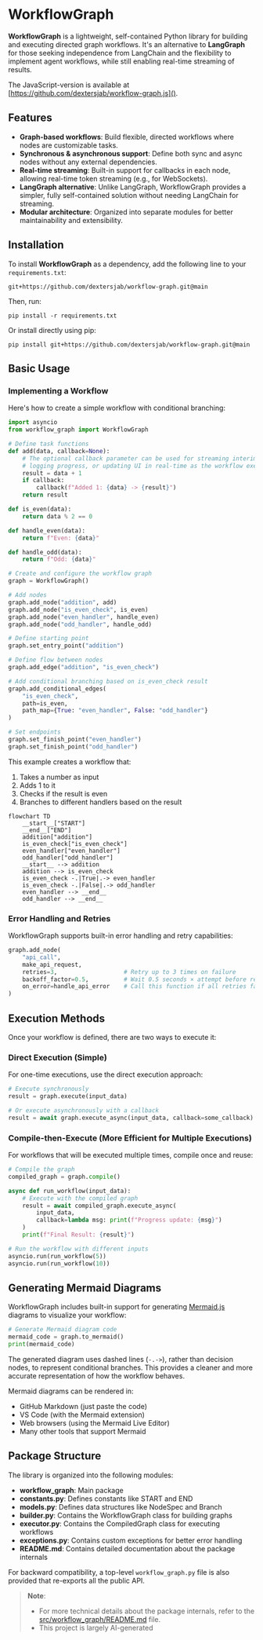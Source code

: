 # WorkflowGraph

**WorkflowGraph** is a lightweight, self-contained Python library for building and executing directed graph workflows. It's an alternative to **LangGraph** for those seeking independence from LangChain and the flexibility to implement agent workflows, while still enabling real-time streaming of results.

The JavaScript-version is available at [https://github.com/dextersjab/workflow-graph.js]().

## Features

- **Graph-based workflows**: Build flexible, directed workflows where nodes are customizable tasks.
- **Synchronous & asynchronous support**: Define both sync and async nodes without any external dependencies.
- **Real-time streaming**: Built-in support for callbacks in each node, allowing real-time token streaming (e.g., for WebSockets).
- **LangGraph alternative**: Unlike LangGraph, WorkflowGraph provides a simpler, fully self-contained solution without needing LangChain for streaming.
- **Modular architecture**: Organized into separate modules for better maintainability and extensibility.

## Installation

To install **WorkflowGraph** as a dependency, add the following line to your `requirements.txt`:

```
git+https://github.com/dextersjab/workflow-graph.git@main
```

Then, run:

```shell
pip install -r requirements.txt
```

Or install directly using pip:

```shell
pip install git+https://github.com/dextersjab/workflow-graph.git@main
```

## Basic Usage

### Implementing a Workflow

Here's how to create a simple workflow with conditional branching:

```python
import asyncio
from workflow_graph import WorkflowGraph

# Define task functions
def add(data, callback=None):
    # The optional callback parameter can be used for streaming interim results,
    # logging progress, or updating UI in real-time as the workflow executes
    result = data + 1
    if callback:
        callback(f"Added 1: {data} -> {result}")
    return result

def is_even(data):
    return data % 2 == 0

def handle_even(data):
    return f"Even: {data}"

def handle_odd(data):
    return f"Odd: {data}"

# Create and configure the workflow graph
graph = WorkflowGraph()

# Add nodes
graph.add_node("addition", add)
graph.add_node("is_even_check", is_even)
graph.add_node("even_handler", handle_even)
graph.add_node("odd_handler", handle_odd)

# Define starting point
graph.set_entry_point("addition")

# Define flow between nodes
graph.add_edge("addition", "is_even_check")

# Add conditional branching based on is_even_check result
graph.add_conditional_edges(
    "is_even_check", 
    path=is_even, 
    path_map={True: "even_handler", False: "odd_handler"}
)

# Set endpoints
graph.set_finish_point("even_handler")
graph.set_finish_point("odd_handler")
```

This example creates a workflow that:
1. Takes a number as input
2. Adds 1 to it
3. Checks if the result is even
4. Branches to different handlers based on the result

```mermaid
flowchart TD
    __start__["START"]
    __end__["END"]
    addition["addition"]
    is_even_check["is_even_check"]
    even_handler["even_handler"]
    odd_handler["odd_handler"]
    __start__ --> addition
    addition --> is_even_check
    is_even_check -.|True|.-> even_handler
    is_even_check -.|False|.-> odd_handler
    even_handler --> __end__
    odd_handler --> __end__
```

### Error Handling and Retries

WorkflowGraph supports built-in error handling and retry capabilities:

```python
graph.add_node(
    "api_call", 
    make_api_request, 
    retries=3,                   # Retry up to 3 times on failure
    backoff_factor=0.5,          # Wait 0.5 seconds × attempt before retrying
    on_error=handle_api_error    # Call this function if all retries fail
)
```

## Execution Methods

Once your workflow is defined, there are two ways to execute it:

### Direct Execution (Simple)

For one-time executions, use the direct execution approach:

```python
# Execute synchronously
result = graph.execute(input_data)

# Or execute asynchronously with a callback
result = await graph.execute_async(input_data, callback=some_callback)
```

### Compile-then-Execute (More Efficient for Multiple Executions)

For workflows that will be executed multiple times, compile once and reuse:

```python
# Compile the graph
compiled_graph = graph.compile()

async def run_workflow(input_data):
    # Execute with the compiled graph
    result = await compiled_graph.execute_async(
        input_data, 
        callback=lambda msg: print(f"Progress update: {msg}")
    )
    print(f"Final Result: {result}")

# Run the workflow with different inputs
asyncio.run(run_workflow(5))
asyncio.run(run_workflow(10))
```

## Generating Mermaid Diagrams

WorkflowGraph includes built-in support for generating [Mermaid.js](https://mermaid.js.org/) diagrams to visualize your workflow:

```python
# Generate Mermaid diagram code
mermaid_code = graph.to_mermaid()
print(mermaid_code)
```

The generated diagram uses dashed lines (`-.->`), rather than decision nodes, to represent conditional branches. This provides a cleaner and more accurate representation of how the workflow behaves.

Mermaid diagrams can be rendered in:
- GitHub Markdown (just paste the code)
- VS Code (with the Mermaid extension)
- Web browsers (using the Mermaid Live Editor)
- Many other tools that support Mermaid

## Package Structure

The library is organized into the following modules:

- **workflow_graph**: Main package
- **constants.py**: Defines constants like START and END
- **models.py**: Defines data structures like NodeSpec and Branch
- **builder.py**: Contains the WorkflowGraph class for building graphs
- **executor.py**: Contains the CompiledGraph class for executing workflows
- **exceptions.py**: Contains custom exceptions for better error handling
- **README.md**: Contains detailed documentation about the package internals

For backward compatibility, a top-level `workflow_graph.py` file is also provided that re-exports all the public API.

> **Note**:
> - For more technical details about the package internals, refer to the [src/workflow_graph/README.md](src/workflow_graph/README.md) file.
> - This project is largely AI-generated
